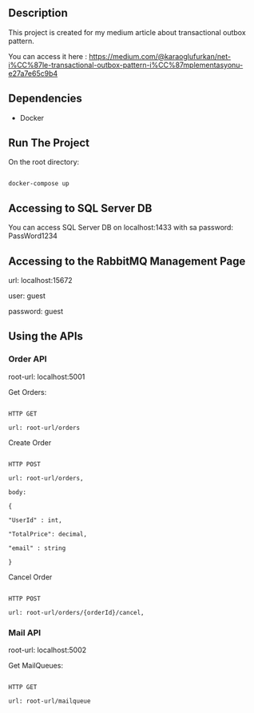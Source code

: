 
## Description

This project is created for my medium article about transactional outbox pattern.

You can access it here : https://medium.com/@karaoglufurkan/net-i%CC%87le-transactional-outbox-pattern-i%CC%87mplementasyonu-e27a7e65c9b4

  

## Dependencies

* Docker

  

## Run The Project

On the root directory:

```

docker-compose up

```

  

## Accessing to SQL Server DB

You can access SQL Server DB on localhost:1433 with sa password: PassWord1234

  

## Accessing to the RabbitMQ Management Page

  

url: localhost:15672

user: guest

password: guest

  

## Using the APIs

  

### Order API

root-url: localhost:5001

  

Get Orders:

```

HTTP GET

url: root-url/orders

```

Create Order

```

HTTP POST

url: root-url/orders,

body:

{

"UserId" : int,

"TotalPrice": decimal,

"email" : string

}

```

Cancel Order

```

HTTP POST

url: root-url/orders/{orderId}/cancel,

```

### Mail API

root-url: localhost:5002

  

Get MailQueues:

```

HTTP GET

url: root-url/mailqueue

```